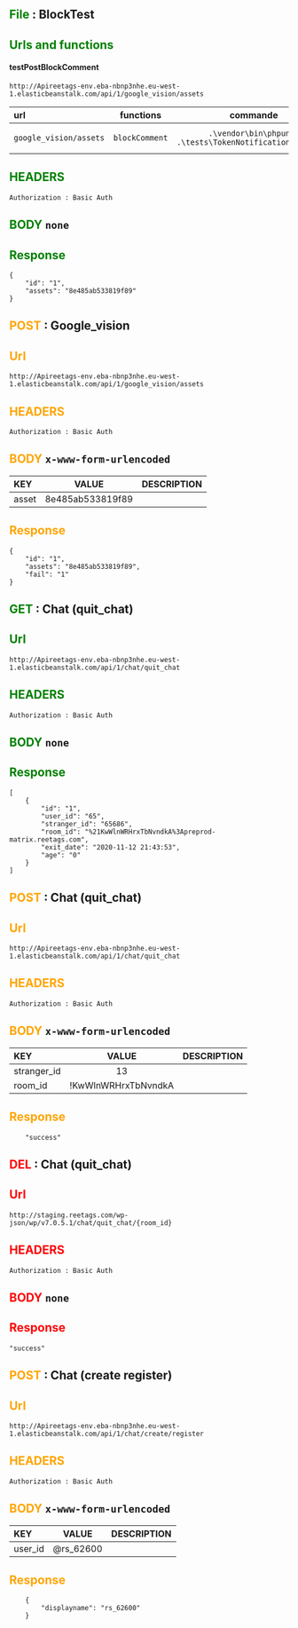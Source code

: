  <font color='green'>File</font> : BlockTest
---
<font color='green'>Urls and  functions</font>
---

#### testPostBlockComment

````
http://Apireetags-env.eba-nbnp3nhe.eu-west-1.elasticbeanstalk.com/api/1/google_vision/assets
````

| url                             | functions                | commande                                                           | response                               |
| :----------------------------   | :----------------------: | :---------------------------------------------------------------:  | ------------------------------------:  |
| ```` google_vision/assets ````  | ```` blockComment ````   |```` .\vendor\bin\phpunit .\tests\TokenNotificationsTest.php  ````  | ```` OK (1 test, 3 assertions) ````    |



<font color='green'>HEADERS</font>
---
````
Authorization : Basic Auth
````
<font color='green'>BODY</font> `none`
---

<font color='green'>Response</font>
---
````
{
    "id": "1",    
    "assets": "8e485ab533819f89"
}
`````
<font color='orange'>POST</font> : Google_vision
---
<font color='orange'>Url</font> 
---
````
http://Apireetags-env.eba-nbnp3nhe.eu-west-1.elasticbeanstalk.com/api/1/google_vision/assets
````
<font color='orange'>HEADERS</font>
---
````
Authorization : Basic Auth
````
<font color='orange'>BODY</font> `x-www-form-urlencoded`
---

| KEY           | VALUE           | DESCRIPTION          |
| :-----        | :-------------: | --------------:      |
| asset         | 8e485ab533819f89|                      |

<font color='orange'>Response</font>
---
````
{
    "id": "1",
    "assets": "8e485ab533819f89",
    "fail": "1"
}
`````
<font color='green'>GET</font> : Chat (quit_chat)
---
<font color='green'>Url</font> 
---
````
http://Apireetags-env.eba-nbnp3nhe.eu-west-1.elasticbeanstalk.com/api/1/chat/quit_chat
````
<font color='green'>HEADERS</font>
---
````
Authorization : Basic Auth
````
<font color='green'>BODY</font> `none`
---

<font color='green'>Response</font>
---
````
[
    {
        "id": "1",
        "user_id": "65",
        "stranger_id": "65686",
        "room_id": "%21KwWlnWRHrxTbNvndkA%3Apreprod-matrix.reetags.com",
        "exit_date": "2020-11-12 21:43:53",
        "age": "0"
    }
]

`````
<font color='orange'>POST</font> : Chat (quit_chat)
---
<font color='orange'>Url</font> 
---
````
http://Apireetags-env.eba-nbnp3nhe.eu-west-1.elasticbeanstalk.com/api/1/chat/quit_chat
````
<font color='orange'>HEADERS</font>
---
````
Authorization : Basic Auth
````
<font color='orange'>BODY</font> `x-www-form-urlencoded`
---

| KEY           | VALUE              | DESCRIPTION          |
| :-----        | :----------------: | --------------:      |
| stranger_id   | 13                 |                      |
| room_id       | !KwWlnWRHrxTbNvndkA|

<font color='orange'>Response</font>
---
````
    "success"
````
<font color='red'>DEL</font> : Chat (quit_chat)
---
<font color='red'>Url</font> 
---
````
http://staging.reetags.com/wp-json/wp/v7.0.5.1/chat/quit_chat/{room_id}
````
<font color='red'>HEADERS</font>
---
````
Authorization : Basic Auth
````
<font color='red'>BODY</font> `none`
---
<font color='red'>Response</font>
---
````
"success"
````
<font color='orange'>POST</font> : Chat (create register)
---
<font color='orange'>Url</font> 
---
````
http://Apireetags-env.eba-nbnp3nhe.eu-west-1.elasticbeanstalk.com/api/1/chat/create/register
````
<font color='orange'>HEADERS</font>
---
````
Authorization : Basic Auth
````
<font color='orange'>BODY</font> `x-www-form-urlencoded`
---

| KEY           | VALUE              | DESCRIPTION          |
| :-----        | :----------------: | --------------:      |
| user_id       | @rs_62600          |                      |

<font color='orange'>Response</font>
---
````
    {
        "displayname": "rs_62600"
    }
````

